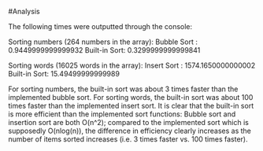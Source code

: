 #Analysis

The following times were outputted through the console:

Sorting numbers (264 numbers in the array):
Bubble Sort : 0.9449999999999932    Built-in Sort: 0.3299999999999841

Sorting words (16025 words in the array):
Insert Sort : 1574.1650000000002    Built-in Sort: 15.49499999999989

For sorting numbers, the built-in sort was about 3 times faster than the implemented bubble sort.
For sorting words, the built-in sort was about 100 times faster than the implemented insert sort.
It is clear that the built-in sort is more efficient than the implemented sort functions:
Bubble sort and insertion sort are both O(n^2); compared to the implemented sort which is supposedly O(nlog(n)), the difference in
efficiency clearly increases as the number of items sorted increases (i.e. 3 times faster vs. 100 times faster). 
